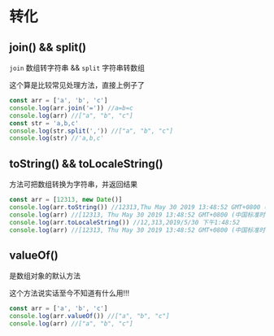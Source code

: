# 转化

## join() && split()

`join` 数组转字符串 && `split` 字符串转数组

这个算是比较常见处理方法，直接上例子了

```js
const arr = ['a', 'b', 'c']
console.log(arr.join('=')) //a=b=c
console.log(arr) //["a", "b", "c"]
const str = 'a,b,c'
console.log(str.split(',')) //["a", "b", "c"]
console.log(str) //'a,b,c'
```



## toString() && toLocaleString()

方法可把数组转换为字符串，并返回结果

```js
const arr = [12313, new Date()]
console.log(arr.toString()) //12313,Thu May 30 2019 13:48:52 GMT+0800 (中国标准时间)
console.log(arr) //[12313, Thu May 30 2019 13:48:52 GMT+0800 (中国标准时间)]
console.log(arr.toLocaleString()) //12,313,2019/5/30 下午1:48:52
console.log(arr) //[12313, Thu May 30 2019 13:48:52 GMT+0800 (中国标准时间)]
```

## valueOf()

是数组对象的默认方法

这个方法说实话至今不知道有什么用!!!

```js
const arr = ['a', 'b', 'c']
console.log(arr.valueOf()) //["a", "b", "c"]
console.log(arr) //["a", "b", "c"]
```
